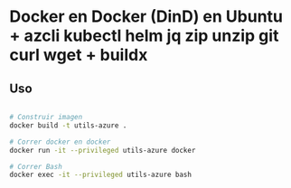 Docker en Docker (DinD) en Ubuntu + azcli kubectl helm jq zip unzip git curl wget + buildx 
==================================


Uso
---
```bash

# Construir imagen
docker build -t utils-azure .

# Correr docker en docker
docker run -it --privileged utils-azure docker

# Correr Bash
docker exec -it --privileged utils-azure bash

```


